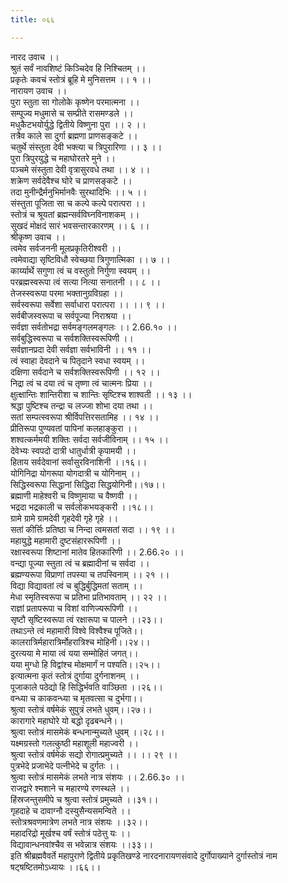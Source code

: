 ```yaml
---
title: ०६६

---
```

नारद उवाच ।।  
श्रुतं सर्वं नावशिष्टं किञ्चिदेव हि निश्चितम् ।।  
प्रकृतेः कवचं स्तोत्रं ब्रूहि मे मुनिसत्तम ।। १ ।।  
नारायण उवाच ।।  
पुरा स्तुता सा गोलोके कृष्णेन परमात्मना ।।  
सम्पूज्य मधुमासे च सम्प्रीते रासमण्डले ।।  
मधुकैटभयोर्युद्धे द्वितीये विष्णुना पुरा ।। २ ।।  
तत्रैव काले सा दुर्गा ब्रह्मणा प्राणसङ्कटे ।।  
चतुर्थे संस्तुता देवी भक्त्या च त्रिपुरारिणा ।। ३ ।।  
पुरा त्रिपुरयुद्धे च महाघोरतरे मुने ।।  
पञ्चमे संस्तुता देवी वृत्रासुरवधे तथा ।। ४ ।।  
शक्रेण सर्वदेवैश्च घोरे च प्राणसङ्कटे ।।  
तदा मुनीन्द्रैर्मनुभिर्मानवैः सुरथादिभिः ।। ५ ।।  
संस्तुता पूजिता सा च कल्पे कल्पे परात्परा ।।  
स्तोत्रं च श्रूयतां ब्रह्मन्सर्वविघ्नविनाशकम् ।।  
सुखदं मोक्षदं सारं भवसन्तारकारणम् ।। ६ ।।  
श्रीकृष्ण उवाच ।।  
त्वमेव सर्वजननी मूलप्रकृतिरीश्वरी ।।  
त्वमेवाद्या सृष्टिविधौ स्वेच्छया त्रिगुणात्मिका ।। ७ ।।  
कार्य्यार्थे सगुणा त्वं च वस्तुतो निर्गुणा स्वयम् ।।  
परब्रह्मस्वरूपा त्वं सत्या नित्या सनातनी ।। ८ ।।  
तेजस्स्वरूपा परमा भक्तानुग्रविग्रहा ।।  
सर्वस्वरूपा सर्वेशा सर्वाधारा परात्परा ।। ।। ९ ।।  
सर्वबीजस्वरूपा च सर्वपूज्या निराश्रया ।।  
सर्वज्ञा सर्वतोभद्रा सर्वमङ्गलमङ्गलः ।। 2.66.१० ।।  
सर्वबुद्धिस्वरूपा च सर्वशक्तिस्वरूपिणी ।।  
सर्वज्ञानप्रदा देवी सर्वज्ञा सर्वभाविनी ।। ११ ।।  
त्वं स्वाहा देवदाने च पितृदाने स्वधा स्वयम् ।।  
दक्षिणा सर्वदाने च सर्वशक्तिस्वरूपिणी ।। १२ ।।  
निद्रा त्वं च दया त्वं च तृष्णा त्वं चात्मनः प्रिया ।।  
क्षुत्क्षान्तिः शान्तिरीशा च शान्तिः सृष्टिश्च शाश्वती ।। १३ ।।  
श्रद्धा पुष्टिश्च तन्द्रा च लज्जा शोभा दया तथा ।।  
सतां सम्पत्स्वरूपा श्रीर्विपत्तिरसतामिह ।। १४ ।।  
प्रीतिरूपा पुण्यवतां पापिनां कलहाङ्कुरा ।।  
शश्वत्कर्ममयी शक्तिः सर्वदा सर्वजीविनाम् ।। १५ ।।  
देवेभ्यः स्वपदो दात्री धातुर्धात्री कृपामयी ।।  
हिताय सर्वदेवानां सर्वासुरविनाशिनी ।।१६।।  
योगिनिद्रा योगरूपा योगदात्री च योगिनाम् ।।  
सिद्धिस्वरूपा सिद्धानां सिद्धिदा सिद्धयोगिनी।।१७।।  
ब्रह्माणी माहेश्वरी च विष्णुमाया च वैष्णवी ।।  
भद्रदा भद्रकाली च सर्वलोकभयङ्करी ।।१८।।  
ग्रामे ग्रामे ग्रामदेवी गृहदेवी गृहे गृहे ।।  
सतां कीर्त्तिः प्रतिष्ठा च निन्दा त्वमसतां सदा ।। १९ ।।  
महायुद्धे महामारी दुष्टसंहाररूपिणी ।।  
रक्षास्वरूपा शिष्टानां मातेव हितकारिणी ।। 2.66.२० ।।  
वन्द्या पूज्या स्तुता त्वं च ब्रह्मादीनां च सर्वदा ।।  
ब्रह्मण्यरूपा विप्राणां तपस्या च तपस्विनाम् ।। २१ ।।  
विद्या विद्यावतां त्वं च बुद्धिर्बुद्धिमतां सताम् ।।  
मेधा स्मृतिस्वरूपा च प्रतिभा प्रतिभावताम् ।। २२ ।।  
राज्ञां प्रतापरूपा च विशां वाणिज्यरूपिणी ।।  
सृष्टौ सृष्टिस्वरूपा त्वं रक्षारूपा च पालने ।।२३।।  
तथाऽन्ते त्वं महामारी विश्वे विश्वैश्च पूजिते।।  
कालरात्रिर्महारात्रिर्मोहरात्रिश्च मोहिनी।।२४।।  
दुरत्यया मे माया त्वं यया सम्मोहितं जगत्।।  
यया मुग्धो हि विद्वांश्च मोक्षमार्गं न पश्यति।।२५।।  
इत्यात्मना कृतं स्तोत्रं दुर्गाया दुर्गनाशनम् ।।  
पूजाकाले पठेद्यो हि सिद्धिर्भवति वाञ्छिता ।।२६।।  
वन्ध्या च काकवन्ध्या च मृतवत्सा च दुर्भगा।।  
श्रुत्वा स्तोत्रं वर्षमेकं सुपुत्रं लभते धुवम्।।२७।।  
कारागारे महाघोरे यो बद्धो दृढबन्धने।।  
श्रुत्वा स्तोत्रं मासमेकं बन्धनान्मुच्यते धुवम् ।।२८।।  
यक्ष्मग्रस्तो गलत्कुष्ठी महाशूली महाज्वरी ।।  
श्रुत्वा स्तोत्रं वर्षमेकं सद्यो रोगात्प्रमुच्यते ।। ।। २९ ।।  
पुत्रभेदे प्रजाभेदे पत्नीभेदे च दुर्गतः ।।  
श्रुत्वा स्तोत्रं मासमेकं लभते नात्र संशयः ।। 2.66.३० ।।  
राजद्वारे श्मशाने च महारण्ये रणस्थले ।।  
हिंस्रजन्तुसमीपे च श्रुत्वा स्तोत्रं प्रमुच्यते ।।३१।।  
गृहदाहे च दावाग्नौ दस्युसैन्यसमन्विते ।।  
स्तोत्रश्रवणमात्रेण लभते नात्र संशयः ।।३२।।  
महादरिद्रो मूर्खश्च वर्षं स्तोत्रं पठेत्तु यः ।।  
विद्यावान्धनवांश्चैव स भवेन्नात्र संशयः ।।३३।।  
इति श्रीब्रह्मवैवर्ते महापुराणे द्वितीये प्रकृतिखण्डे नारदनारायणसंवादे दुर्गोपाख्याने दुर्गास्तोत्रं नाम षट्षष्टितमोऽध्यायः ।।६६।।